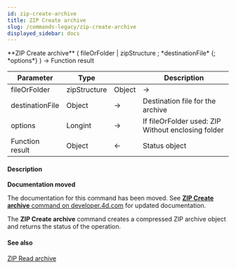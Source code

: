 ```yaml
---
id: zip-create-archive
title: ZIP Create archive
slug: /commands-legacy/zip-create-archive
displayed_sidebar: docs
---
```


<!--REF #_command_.ZIP Create archive.Syntax-->**ZIP Create archive** ( fileOrFolder | zipStructure  ; *destinationFile* {; *options*} ) -> Function result<!-- END REF-->
<!--REF #_command_.ZIP Create archive.Params-->
| Parameter | Type |  | Description |
| --- | --- | --- | --- |
| fileOrFolder | zipStructure | Object | &rarr; | File or Folder object to compress |
| destinationFile | Object | &rarr; | Destination file for the archive |
| options | Longint | &rarr; | If fileOrFolder used: ZIP Without enclosing folder |
| Function result | Object | &larr; | Status object |

<!-- END REF-->

#### Description 



**Documentation moved**

The documentation for this command has been moved. See [**ZIP Create archive** command on developer.4d.com](https://developer.4d.com/docs/API/ZipArchiveClass#zip-create-archive) for updated documentation.

The **ZIP Create archive** command creates a compressed ZIP archive object and returns the status of the operation. 

#### See also 

[ZIP Read archive](zip-read-archive.md)  